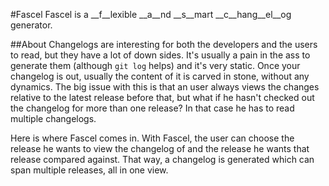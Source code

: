#Fascel
Fascel is a __f__lexible __a__nd __s__mart __c__hang__el__og generator.

##About
Changelogs are interesting for both the developers and the users to read, but they have a lot of down sides. It's usually a pain in the ass to generate them (although `git log` helps) and it's very static. Once your changelog is out, usually the content of it is carved in stone, without any dynamics. The big issue with this is that an user always views the changes relative to the latest release before that, but what if he hasn't checked out the changelog for more than one release? In that case he has to read multiple changelogs.

Here is where Fascel comes in. With Fascel, the user can choose the release he wants to view the changelog of and the release he wants that release compared against. That way, a changelog is generated which can span multiple releases, all in one view.
